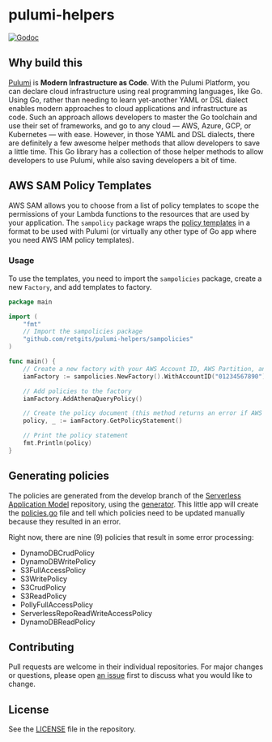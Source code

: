 # pulumi-helpers

[![Godoc](https://img.shields.io/badge/godoc-reference-blue.svg?style=flat-square)](https://pkg.go.dev/github.com/retgits/pulumi-helpers?tab=doc)

## Why build this

[Pulumi](pulumi.com) is **Modern Infrastructure as Code**. With the Pulumi Platform, you can declare cloud infrastructure using real programming languages, like Go. Using Go, rather than needing to learn yet-another YAML or DSL dialect enables modern approaches to cloud applications and infrastructure as code. Such an approach allows developers to master the Go toolchain and use their set of frameworks, and go to any cloud — AWS, Azure, GCP, or Kubernetes — with ease. However, in those YAML and DSL dialects, there are definitely a few awesome helper methods that allow developers to save a little time. This Go library has a collection of those helper methods to allow developers to use Pulumi, while also saving developers a bit of time.

## AWS SAM Policy Templates

AWS SAM allows you to choose from a list of policy templates to scope the permissions of your Lambda functions to the resources that are used by your application. The `sampolicy` package wraps the [policy templates](https://docs.aws.amazon.com/serverless-application-model/latest/developerguide/serverless-policy-template-list.html) in a format to be used with Pulumi (or virtually any other type of Go app where you need AWS IAM policy templates).

### Usage

To use the templates, you need to import the `sampolicies` package, create a new `Factory`, and add templates to factory.

```go
package main

import (
	"fmt"
	// Import the sampolicies package
	"github.com/retgits/pulumi-helpers/sampolicies"
)

func main() {
	// Create a new factory with your AWS Account ID, AWS Partition, and the region you want to create policies for
	iamFactory := sampolicies.NewFactory().WithAccountID("01234567890").WithPartition("aws").WithRegion("us-west-2")

	// Add policies to the factory
	iamFactory.AddAthenaQueryPolicy()

	// Create the policy document (this method returns an error if AWS Account ID, AWS Partition, or region is not set)
	policy, _ := iamFactory.GetPolicyStatement()

	// Print the policy statement
	fmt.Println(policy)
}
```

## Generating policies

The policies are generated from the develop branch of the [Serverless Application Model](https://github.com/awslabs/serverless-application-model) repository, using the [generator](./cmd/generator.go). This little app will create the [policies.go](./policies.go) file and tell which policies need to be updated manually because they resulted in an error.

Right now, there are nine (9) policies that result in some error processing:

* DynamoDBCrudPolicy
* DynamoDBWritePolicy
* S3FullAccessPolicy
* S3WritePolicy
* S3CrudPolicy
* S3ReadPolicy
* PollyFullAccessPolicy
* ServerlessRepoReadWriteAccessPolicy
* DynamoDBReadPolicy

## Contributing

Pull requests are welcome in their individual repositories. For major changes or questions, please open [an issue](https://github.com/retgits/go-sam-policy-templates/issues) first to discuss what you would like to change.

## License

See the [LICENSE](./LICENSE) file in the repository.
